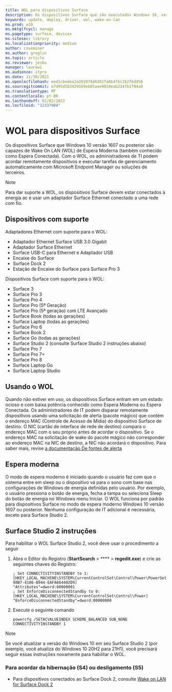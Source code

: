 ```yaml
---
title: WOL para dispositivos Surface
description: Os dispositivos Surface que são executados Windows 10, versão 1607 ou posterior e usam um adaptador Surface Ethernet para se conectar a uma rede com fio são capazes de wake on lan (WOL) a partir de Modern Standby.
keywords: update, deploy, driver, wol, wake-on-lan
ms.prod: w10
ms.mktglfcycl: manage
ms.pagetype: surface, devices
ms.sitesec: library
ms.localizationpriority: medium
author: coveminer
ms.author: greglin
ms.topic: article
ms.reviewer: jesko
manager: laurawi
ms.audience: itpro
ms.date: 11/30/2021
ms.openlocfilehash: eed1cbedea2a39207846301fa6b4f6c2b2f6dd56
ms.sourcegitcommit: e7d95d583429169eb65aae9034eab2347b1f04a0
ms.translationtype: MT
ms.contentlocale: pt-BR
ms.lasthandoff: 02/02/2022
ms.locfileid: "12337904"
---
```

# <a name="wake-on-lan-for-surface-devices"></a>WOL para dispositivos Surface 

Os dispositivos Surface que Windows 10 versão 1607 ou posterior são capazes de Wake On LAN (WOL) de Espera Moderna (também conhecido como Espera Conectada). Com o WOL, os administradores de TI podem acordar remotamente dispositivos e executar tarefas de gerenciamento automaticamente com Microsoft Endpoint Manager ou soluções de terceiros.

>[!NOTE]
>Para dar suporte a WOL, os dispositivos Surface devem estar conectados à energia ac e usar um adaptador Surface Ethernet conectado a uma rede com fio.

## <a name="supported-devices"></a>Dispositivos com suporte

Adaptadores Ethernet com suporte para o WOL:

- Adaptador Ethernet Surface USB 3.0 Gigabit 
- Adaptador Surface Ethernet
- Surface USB-C para Ethernet e Adaptador USB
- Encaixe do Surface
- Surface Dock 2
- Estação de Encaixe do Surface para Surface Pro 3

Dispositivos Surface com suporte para o WOL:

- Surface 3
- Surface Pro 3
- Surface Pro 4
- Surface Pro (5ª Geração)
- Surface Pro (5ª geração) com LTE Avançado
- Surface Book (todas as gerações)
- Surface Laptop (todas as gerações)
- Surface Pro 6
- Surface Book 2
- Surface Go (todas as gerações)
- Surface Studio 2 (consulte Surface Studio 2 instruções abaixo)
- Surface Pro 7
- Surface Pro 7+
- Surface Pro 8
- Surface Laptop Go
- Surface Laptop Studio


## <a name="using-wol"></a>Usando o WOL 

Quando não estiver em uso, os dispositivos Surface entram em um estado ocioso e com baixa potência conhecido como Espera Moderna ou Espera Conectada. Os administradores de IT podem disparar remotamente dispositivos usando uma solicitação de alerta (pacote mágico) que contém o endereço MAC (Controle de Acesso de Mídia) do dispositivo Surface de destino. O NIC (cartão de interface de rede de destino) compara o endereço MAC com o seu próprio antes de acordar o dispositivo. Se o endereço MAC na solicitação de wake do pacote mágico não corresponder ao endereço MAC na NIC de destino, a NIC não acordará o dispositivo. Para saber mais, revise [a documentação De fontes de alerta](/windows-hardware/design/device-experiences/modern-standby-wake-sources)

## <a name="modern-standby"></a>Espera moderna

O modo de espera moderno é iniciado quando o usuário faz com que o sistema entre em sleep ou o dispositivo vá para o sono com base nas configurações de Windows de energia definidas pelo usuário. Por exemplo, o usuário pressiona o botão de energia, fecha a tampa ou seleciona Sleep do botão de energia no Windows menu Iniciar. O WOL funciona por padrão para dispositivos Surface no modo de espera moderno Windows 10 versão 1607 ou posterior. Nenhuma configuração de IT adicional é necessária, exceto para Surface Studio 2.

## <a name="surface-studio-2-instructions"></a>Surface Studio 2 instruções

Para habilitar o WOL Surface Studio 2, você deve usar o procedimento a seguir

1. Abra o Editor do Registro (**StartSearch** > **** > **regedit.exe**) e crie as seguintes chaves do Registro:

   ```console
   ; Set CONNECTIVITYINSTANDBY to 1:
   [HKEY_LOCAL_MACHINE\SYSTEM\CurrentControlSet\Control\Power\PowerSettings\F15576E8-98B7-4186-B944-EAFA664402D9]
   "Attributes"=dword:00000001
   ; Set EnforceDisconnectedStandby to 0:
   [HKEY_LOCAL_MACHINE\SYSTEM\CurrentControlSet\Control\Power]
   "EnforceDisconnectedStandby"=dword:00000000
   ```

2. Execute o seguinte comando

    ```powercfg /SETACVALUEINDEX SCHEME_BALANCED SUB_NONE CONNECTIVITYINSTANDBY 1```

> [!NOTE]
> Se você atualizar a versão do Windows 10 em seu Surface Studio 2 (por exemplo, você atualiza do Windows 10 20H2 para 21H1), você precisará seguir essas instruções novamente para habilitar o WOL.


### <a name="to-wake-from-hibernation-s4-or-shutdown-s5"></a>Para acordar da hibernação (S4) ou desligamento (S5) 

- Para dispositivos conectados ao Surface Dock 2, consulte [Wake on LAN for Surface Dock 2](wake-on-lan-surface-dock2.md)
